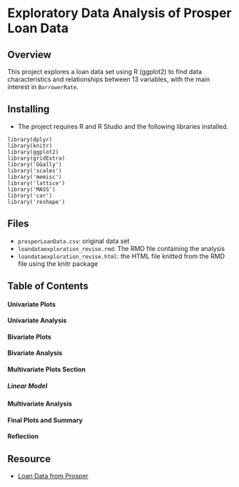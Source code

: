 # Exploratory Data Analysis of Prosper Loan Data
## Overview
This project explores a loan data set using R (ggplot2) to find data characteristics and relationships between 13 variables, with the main interest in `BorrowerRate`.
## Installing
- The project requires R and R Studio and the following libraries installed.
```
library(dplyr)
library(knitr)
library(ggplot2)
library(gridExtra)
library('GGally')
library('scales')
library('memisc')
library('lattice')
library('MASS')
library('car')
library('reshape')
```
## Files
- `prosperLoanData.csv`: original data set
- `loandataexploration_revise.rmd`: The RMD file containing the analysis
- `loandataexploration_revise.html`: the HTML file knitted from the RMD file using the knitr package
## Table of Contents
#### Univariate Plots
#### Univariate Analysis
#### Bivariate Plots
#### Bivariate Analysis
#### Multivariate Plots Section
##### Linear Model
#### Multivariate Analysis
#### Final Plots and Summary
#### Reflection
## Resource
- [Loan Data from Prosper](https://www.google.com/url?q=https://s3.amazonaws.com/udacity-hosted-downloads/ud651/prosperLoanData.csv&sa=D&ust=1515758375936000&usg=AFQjCNHV9IYnb5JggECeyLo0hNJxoF0auQ)

